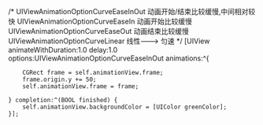  /*
     UIViewAnimationOptionCurveEaseInOut  动画开始/结束比较缓慢,中间相对较快
     UIViewAnimationOptionCurveEaseIn     动画开始比较缓慢
     UIViewAnimationOptionCurveEaseOut    动画结束比较缓慢
     UIViewAnimationOptionCurveLinear     线性---> 匀速
     */
    [UIView animateWithDuration:1.0 delay:1.0 options:UIViewAnimationOptionCurveEaseInOut animations:^{
        
        CGRect frame = self.animationView.frame;
        frame.origin.y += 50;
        self.animationView.frame = frame;
        
    } completion:^(BOOL finished) {
        self.animationView.backgroundColor = [UIColor greenColor];
    }];